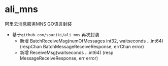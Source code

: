 # ali_mns

  阿里云消息服务MNS GO语言封装

  - 基于`github.com/souriki/ali_mns` 再次封装
	 - 新增 BatchReceiveMsg(numOfMessages int32, waitseconds ...int64) (respChan BatchMessageReceiveResponse, errChan error)
	 - 新增 ReceiveMsg(waitseconds ...int64) (resp MessageReceiveResponse, err error)
